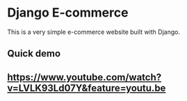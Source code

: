 # Django E-commerce

This is a very simple e-commerce website built with Django.

## Quick demo

https://www.youtube.com/watch?v=LVLK93Ld07Y&feature=youtu.be
---
